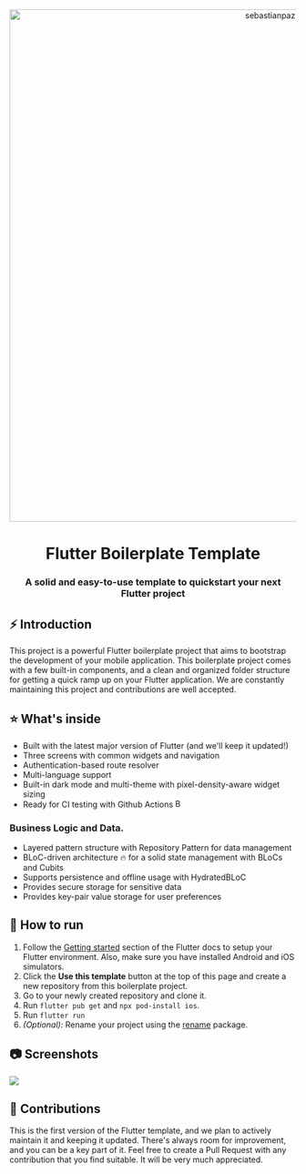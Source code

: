 <br>
<br>
<p align="center">  
  <img src="https://sp-flutter-template.s3.amazonaws.com/header.png" alt="sebastianpaz" width="900"   />
</p>

<h1 align="center">Flutter Boilerplate Template</h1>
<h3 align="center">A solid and easy-to-use template to quickstart your next Flutter project</h3>


## ⚡ Introduction
This project is a powerful Flutter boilerplate project that aims to bootstrap the development of your mobile application. This boilerplate project comes with a few built-in components, and a clean and organized folder structure for getting a quick ramp up on your Flutter application. We are constantly maintaining this project and contributions are well accepted.

## ⭐ What's inside
- Built with the latest major version of Flutter (and we'll keep it updated!)
- Three screens with common widgets and navigation
- Authentication-based route resolver
- Multi-language support
- Built-in dark mode and multi-theme with pixel-density-aware widget sizing
- Ready for CI testing with Github Actions
  <a href="https://github.com/moove-it/flutter-template/actions"><img height="15" src="https://github.com/moove-it/flutter-template/actions/workflows/tests.yml/badge.svg" alt="Build Status">
  </a> 
### Business Logic and Data.
- Layered pattern structure with Repository Pattern for data management
- BLoC-driven architecture 🔥 for a solid state management with BLoCs and Cubits
- Supports persistence and offline usage with HydratedBLoC
- Provides secure storage for sensitive data
- Provides key-pair value storage for user preferences

## 📲 How to run
1. Follow the [Getting started](https://docs.flutter.dev/get-started/install) section of the Flutter docs to setup your Flutter environment. Also, make sure you have installed Android and iOS simulators.
2. Click the **Use this template** button at the top of this page and create a new repository from this boilerplate project.
3. Go to your newly created repository and clone it.
4. Run `flutter pub get` and `npx pod-install ios`.
5. Run `flutter run`
6. _(Optional):_ Rename your project using the [rename](https://pub.dev/packages/rename) package.

## 📷 Screenshots
![]( https://sp-flutter-template.s3.amazonaws.com/screens.png )

## 🚧 Contributions
This is the first version of the Flutter template, and we plan to actively maintain it and keeping it updated. There's always room for improvement, and you can be a key part of it. Feel free to create a Pull Request with any contribution that you find suitable. It will be very much appreciated.